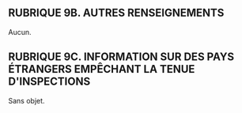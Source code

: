 ## RUBRIQUE 9B. AUTRES RENSEIGNEMENTS

Aucun.

## RUBRIQUE 9C. INFORMATION SUR DES PAYS ÉTRANGERS EMPÊCHANT LA TENUE D'INSPECTIONS

Sans objet.